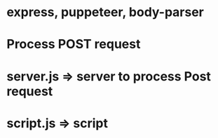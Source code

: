 # express, puppeteer, body-parser
# Process POST request
# server.js => server to process Post request
# script.js => script 